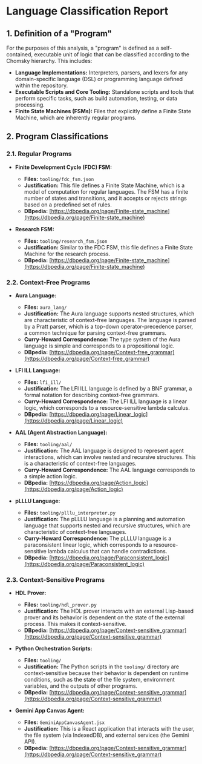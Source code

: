 # Language Classification Report

## 1. Definition of a "Program"

For the purposes of this analysis, a "program" is defined as a self-contained, executable unit of logic that can be classified according to the Chomsky hierarchy. This includes:

- **Language Implementations:** Interpreters, parsers, and lexers for any domain-specific language (DSL) or programming language defined within the repository.
- **Executable Scripts and Core Tooling:** Standalone scripts and tools that perform specific tasks, such as build automation, testing, or data processing.
- **Finite State Machines (FSMs):** Files that explicitly define a Finite State Machine, which are inherently regular programs.

## 2. Program Classifications

### 2.1. Regular Programs

- **Finite Development Cycle (FDC) FSM:**
    - **Files:** `tooling/fdc_fsm.json`
    - **Justification:** This file defines a Finite State Machine, which is a model of computation for regular languages. The FSM has a finite number of states and transitions, and it accepts or rejects strings based on a predefined set of rules.
    - **DBpedia:** [https://dbpedia.org/page/Finite-state_machine](https://dbpedia.org/page/Finite-state_machine)

- **Research FSM:**
    - **Files:** `tooling/research_fsm.json`
    - **Justification:** Similar to the FDC FSM, this file defines a Finite State Machine for the research process.
    - **DBpedia:** [https://dbpedia.org/page/Finite-state_machine](https://dbpedia.org/page/Finite-state_machine)

### 2.2. Context-Free Programs

- **Aura Language:**
    - **Files:** `aura_lang/`
    - **Justification:** The Aura language supports nested structures, which are characteristic of context-free languages. The language is parsed by a Pratt parser, which is a top-down operator-precedence parser, a common technique for parsing context-free grammars.
    - **Curry-Howard Correspondence:** The type system of the Aura language is simple and corresponds to a propositional logic.
    - **DBpedia:** [https://dbpedia.org/page/Context-free_grammar](https://dbpedia.org/page/Context-free_grammar)

- **LFI ILL Language:**
    - **Files:** `lfi_ill/`
    - **Justification:** The LFI ILL language is defined by a BNF grammar, a formal notation for describing context-free grammars.
    - **Curry-Howard Correspondence:** The LFI ILL language is a linear logic, which corresponds to a resource-sensitive lambda calculus.
    - **DBpedia:** [https://dbpedia.org/page/Linear_logic](https://dbpedia.org/page/Linear_logic)

- **AAL (Agent Abstraction Language):**
    - **Files:** `tooling/aal/`
    - **Justification:** The AAL language is designed to represent agent interactions, which can involve nested and recursive structures. This is a characteristic of context-free languages.
    - **Curry-Howard Correspondence:** The AAL language corresponds to a simple action logic.
    - **DBpedia:** [https://dbpedia.org/page/Action_logic](https://dbpedia.org/page/Action_logic)

- **pLLLU Language:**
    - **Files:** `tooling/plllu_interpreter.py`
    - **Justification:** The pLLLU language is a planning and automation language that supports nested and recursive structures, which are characteristic of context-free languages.
    - **Curry-Howard Correspondence:** The pLLLU language is a paraconsistent linear logic, which corresponds to a resource-sensitive lambda calculus that can handle contradictions.
    - **DBpedia:** [https://dbpedia.org/page/Paraconsistent_logic](https://dbpedia.org/page/Paraconsistent_logic)

### 2.3. Context-Sensitive Programs

- **HDL Prover:**
    - **Files:** `tooling/hdl_prover.py`
    - **Justification:** The HDL prover interacts with an external Lisp-based prover and its behavior is dependent on the state of the external process. This makes it context-sensitive.
    - **DBpedia:** [https://dbpedia.org/page/Context-sensitive_grammar](https://dbpedia.org/page/Context-sensitive_grammar)

- **Python Orchestration Scripts:**
    - **Files:** `tooling/`
    - **Justification:** The Python scripts in the `tooling/` directory are context-sensitive because their behavior is dependent on runtime conditions, such as the state of the file system, environment variables, and the outputs of other programs.
    - **DBpedia:** [https://dbpedia.org/page/Context-sensitive_grammar](https://dbpedia.org/page/Context-sensitive_grammar)

- **Gemini App Canvas Agent:**
    - **Files:** `GeminiAppCanvasAgent.jsx`
    - **Justification:** This is a React application that interacts with the user, the file system (via IndexedDB), and external services (the Gemini API).
    - **DBpedia:** [https://dbpedia.org/page/Context-sensitive_grammar](https://dbpedia.org/page/Context-sensitive_grammar)
